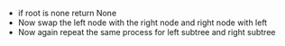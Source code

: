 - if root is none return None
- Now swap the left node with the right node and right node with left
- Now again repeat the same process for left subtree and right subtree
